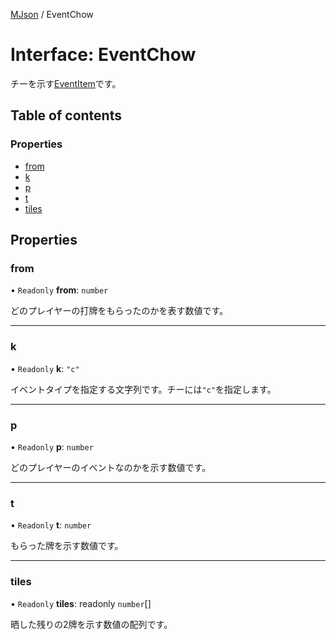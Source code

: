 [MJson](../modules.md) / EventChow

# Interface: EventChow

チーを示す[EventItem](../modules.md#eventitem)です。

## Table of contents

### Properties

- [from](EventChow.md#from)
- [k](EventChow.md#k)
- [p](EventChow.md#p)
- [t](EventChow.md#t)
- [tiles](EventChow.md#tiles)

## Properties

### from

• `Readonly` **from**: `number`

どのプレイヤーの打牌をもらったのかを表す数値です。

___

### k

• `Readonly` **k**: ``"c"``

イベントタイプを指定する文字列です。チーには`"c"`を指定します。

___

### p

• `Readonly` **p**: `number`

どのプレイヤーのイベントなのかを示す数値です。

___

### t

• `Readonly` **t**: `number`

もらった牌を示す数値です。

___

### tiles

• `Readonly` **tiles**: readonly `number`[]

晒した残りの2牌を示す数値の配列です。
